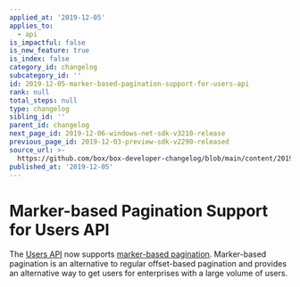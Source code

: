 ```yaml
---
applied_at: '2019-12-05'
applies_to:
  - api
is_impactful: false
is_new_feature: true
is_index: false
category_id: changelog
subcategory_id: ''
id: 2019-12-05-marker-based-pagination-support-for-users-api
rank: null
total_steps: null
type: changelog
sibling_id: ''
parent_id: changelog
next_page_id: 2019-12-06-windows-net-sdk-v3210-release
previous_page_id: 2019-12-03-preview-sdk-v2290-released
source_url: >-
  https://github.com/box/box-developer-changelog/blob/main/content/2019/12-05-marker-based-pagination-support-for-users-api.md
published_at: '2019-12-05'
---
```

# Marker-based Pagination Support for Users API

The [Users API](e://get_users) now supports [marker-based
pagination](g://api-calls/pagination/marker-based). Marker-based pagination is
an alternative to regular offset-based pagination and provides an alternative
way to get users for enterprises with a large volume of users.